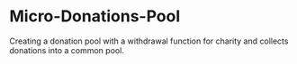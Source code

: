 # Micro-Donations-Pool
Creating a donation pool with a withdrawal function for charity and collects donations into a common pool.
